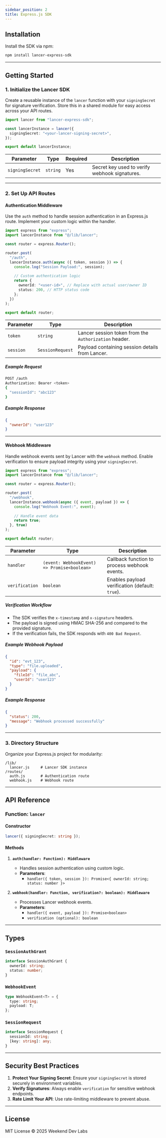 ```yaml
---
sidebar_position: 2
title: Express.js SDK
---
```


## **Installation**

Install the SDK via npm:

```bash
npm install lancer-express-sdk
```

---

## **Getting Started**

### **1. Initialize the Lancer SDK**

Create a reusable instance of the `lancer` function with your `signingSecret` for signature verification. Store this in a shared module for easy access across your API routes.

```typescript
import lancer from "lancer-express-sdk";

const lancerInstance = lancer({
  signingSecret: "<your-lancer-signing-secret>",
});

export default lancerInstance;
```

| Parameter       | Type     | Required | Description                                     |
|-----------------|----------|----------|-------------------------------------------------|
| `signingSecret` | `string` | Yes      | Secret key used to verify webhook signatures.  |

---

### **2. Set Up API Routes**

#### **Authentication Middleware**

Use the `auth` method to handle session authentication in an Express.js route. Implement your custom logic within the handler.

```typescript
import express from "express";
import lancerInstance from "@/lib/lancer";

const router = express.Router();

router.post(
  "/auth",
  lancerInstance.auth(async ({ token, session }) => {
    console.log("Session Payload:", session);
    
    // Custom authentication logic
    return {
      ownerId: "<user-id>", // Replace with actual user/owner ID
      status: 200, // HTTP status code
    };
  })
);

export default router;
```

| Parameter    | Type                     | Description                                    |
|--------------|--------------------------|------------------------------------------------|
| `token`      | `string`                 | Lancer session token from the `Authorization` header. |
| `session`    | `SessionRequest`         | Payload containing session details from Lancer. |

##### Example Request
```bash
POST /auth
Authorization: Bearer <token>
{
  "sessionId": "abc123"
}
```

##### Example Response
```json
{
  "ownerId": "user123"
}
```

---

#### **Webhook Middleware**

Handle webhook events sent by Lancer with the `webhook` method. Enable verification to ensure payload integrity using your `signingSecret`.

```typescript
import express from "express";
import lancerInstance from "@/lib/lancer";

const router = express.Router();

router.post(
  "/webhook",
  lancerInstance.webhook(async ({ event, payload }) => {
    console.log("Webhook Event:", event);
    
    // Handle event data
    return true;
  }, true)
);

export default router;
```

| Parameter       | Type                                              | Description                                                   |
|-----------------|---------------------------------------------------|---------------------------------------------------------------|
| `handler`       | `(event: WebhookEvent) => Promise<boolean>`       | Callback function to process webhook events.                 |
| `verification`  | `boolean`                                         | Enables payload verification (default: `true`).              |

##### Verification Workflow
- The SDK verifies the `x-timestamp` and `x-signature` headers.
- The payload is signed using HMAC SHA-256 and compared to the provided signature.
- If the verification fails, the SDK responds with `400 Bad Request`.

##### Example Webhook Payload
```json
{
  "id": "evt_123",
  "type": "file.uploaded",
  "payload": {
    "fileId": "file_abc",
    "userId": "user123"
  }
}
```

##### Example Response
```json
{
  "status": 200,
  "message": "Webhook processed successfully"
}
```

---

### **3. Directory Structure**

Organize your Express.js project for modularity:

```plaintext
/lib/
  lancer.js     # Lancer SDK instance
/routes/
  auth.js       # Authentication route
  webhook.js    # Webhook route
```

---

## **API Reference**

### **Function: `lancer`**

#### Constructor
```typescript
lancer({ signingSecret: string });
```

#### Methods

1. **`auth(handler: Function): Middleware`**
   - Handles session authentication using custom logic.
   - **Parameters**:
     - `handler({ token, session }): Promise<{ ownerId: string; status: number }>`

2. **`webhook(handler: Function, verification?: boolean): Middleware`**
   - Processes Lancer webhook events.
   - **Parameters**:
     - `handler({ event, payload }): Promise<boolean>`
     - `verification (optional): boolean`

---

## **Types**

### `SessionAuthGrant`
```typescript
interface SessionAuthGrant {
  ownerId: string;
  status: number;
}
```

### `WebhookEvent`
```typescript
type WebhookEvent<T> = {
  type: string;
  payload: T;
};
```

### `SessionRequest`
```typescript
interface SessionRequest {
  sessionId: string;
  [key: string]: any;
}
```

---

## **Security Best Practices**

1. **Protect Your Signing Secret**: Ensure your `signingSecret` is stored securely in environment variables.
2. **Verify Signatures**: Always enable `verification` for sensitive webhook endpoints.
3. **Rate Limit Your API**: Use rate-limiting middleware to prevent abuse.

---

## **License**

MIT License © 2025 Weekend Dev Labs